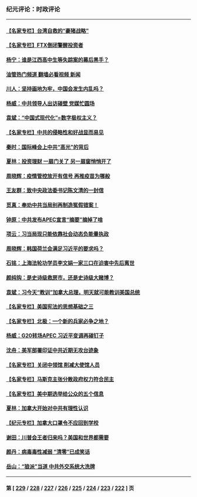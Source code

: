 ### 纪元评论：时政评论
---
#### [【名家专栏】台湾自救的“豪猪战略”](../../pages/nsc1025/n13870243.md?11220330) 
#### [【名家专栏】FTX倒闭警醒投资者](../../pages/nsc1025/n13869602.md?11220330) 
#### [杨宁：谁是江西高中生等失踪案的幕后黑手？](../../pages/nsc1025/n13870042.md?11220330) 
#### [油管热门频道 翻墙必看视频 新闻](ok?11220330)
#### [川人：坚持画地为牢，中国会发生内乱吗？](../../pages/nsc1025/n13869903.md?11220330) 
#### [杨威：中共领导人出访碰壁 党媒忙圆场](../../pages/nsc1025/n13869814.md?11220330) 
#### [袁斌：“中国式现代化”=数字极权主义？](../../pages/nsc1025/n13869721.md?11220330) 
#### [【名家专栏】中共的侵略性和好战显而易见](../../pages/nsc1025/n13869601.md?11220330) 
#### [秦时：国际峰会上中共“高光”的背后](../../pages/nsc1025/n13869716.md?11220330) 
#### [夏林：投资理财 一扇门关了 另一扇窗悄悄开了](../../pages/nsc1025/n13869720.md?11220330) 
#### [周晓辉：疫情管控放开有信号 再推疫苗为哪般](../../pages/nsc1025/n13869630.md?11220330) 
#### [王友群：致中央政法委书记陈文清的一封信](../../pages/nsc1025/n13869352.md?11220330) 
#### [觅真：奉劝中共当局别再制造冤假错案！](../../pages/nsc1025/n13869472.md?11220330) 
#### [钟原：中共发布APEC宣言“摘要”摘掉了啥](../../pages/nsc1025/n13869382.md?11220330) 
#### [项云：习当局现只能依靠社会动态负能量执政](../../pages/nsc1025/n13869291.md?11220330) 
#### [周晓辉：韩国荷兰会满足习近平的要求吗？](../../pages/nsc1025/n13869334.md?11220330) 
#### [石铭：上海法轮功学员李文娟一家三口在迫害中先后离世](../../pages/nsc1025/n13869025.md?11220330) 
#### [颜纯钩：是史诗级救房市，还是史诗级大赌博？](../../pages/nsc1025/n13868940.md?11220330) 
#### [袁斌：习今天“教训”加拿大总理，明天就可能教训美国总统](../../pages/nsc1025/n13868805.md?11220330) 
#### [【名家专栏】美国宪法的思想基础之三](../../pages/nsc1025/n13868641.md?11220330) 
#### [【名家专栏】北极：一个新的兵家必争之地？](../../pages/nsc1025/n13865685.md?11220330) 
#### [杨威：G20转场APEC 习近平变调再碰钉子](../../pages/nsc1025/n13868132.md?11220330) 
#### [沈舟：美军部署印证中共近期无攻台迹象](../../pages/nsc1025/n13867350.md?11220330) 
#### [【名家专栏】关闭中领馆 削减大使馆人员](../../pages/nsc1025/n13867851.md?11220330) 
#### [【名家专栏】马斯克主张分散政府权力符合民主](../../pages/nsc1025/n13867872.md?11220330) 
#### [【名家专栏】美中期选举给公众的五个信息](../../pages/nsc1025/n13867880.md?11220330) 
#### [夏林：加拿大开始对中共有理性认识](../../pages/nsc1025/n13868041.md?11220330) 
#### [【纪元专栏】加拿大口罩令不应回到学校](../../pages/nsc1025/n13868036.md?11220330) 
#### [谢田：川普会王者归来吗？美国和世界都需要](../../pages/nsc1025/n13868012.md?11220330) 
#### [颜丹：病毒毒性减弱 “清零”已成笑话](../../pages/nsc1025/n13867962.md?11220330) 
#### [岳山：“狼派”当道 中共外交系统大洗牌](../../pages/nsc1025/n13867772.md?11220330) 

---
#### 第 [ [229](./229.md?11220330) / [228](./228.md?11220330) / [227](./227.md?11220330) / [226](./226.md?11220330) / [225](./225.md?11220330) / [224](./224.md?11220330) / [223](./223.md?11220330) / [222](./222.md?11220330) ] 页
